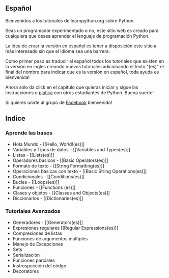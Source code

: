 Español
-------

Bienvenidos a los tutoriales de learnpython.org sobre Python. 

Seas un programador experimentado o no, este sitio web es creado para cualquiera que desea aprender el lenguaje
de programación Python.

La idea de crear la versión en español es tener a disposición este sitio a más interesado sin que el idioma sea una barrera.

Como primer paso es traducir al español todos los tutoriales que existen en la versión en ingles creando nuevos tutoriales adicionando el texto "(es)" el final del nombre para indicar que es la versión en español, toda ayuda es bienvenida!

Ahora sólo da click en el capítulo que quieras iniciar y sigue las instrucciones o <a href="#" id="chatty-api-open-btn">platica</a> con otros estudiantes de Python. Buena suerte!

Si quieres unirte al grupo de <a href="http://www.facebook.com/groups/180708015327157/">Facebook</a> bienvenido!

Indice
-----------------

### Aprende las bases

- Hola Mundo - [[Hello, World!(es)]]
- Variables y Tipos de datos - [[Variables and Types(es)]]
- Listas - [[Lists(es)]]
- Operadores basicos - [[Basic Operators(es)]]
- Formato de texto - [[String Formatting(es)]]
- Operaciones basicas con texto - [[Basic String Operations(es)]]
- Condicionales - [[Conditions(es)]]
- Bucles - [[Loops(es)]]
- Funciones - [[Functions (es)]]
- Clases y objetos - [[Classes and Objects(es)]]
- Diccionarios - [[Dictionaries(es)]]


### Tutoriales Avanzados

- Generadores - [[Generators(es)]]
- Expresiones regulares [[Regular Expressions(es)]]
- Compresiones de listas
- Funciones de argumentos multiples
- Manejo de Excepciones
- Sets
- Serialización
- Funciones parciales
- Instrospección del códgo
- Decoratores
